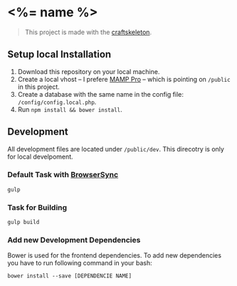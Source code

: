 # <%= name %>
> This project is made with the [craftskeleton](https://github.com/interpunkt/generator-craftskeleton).

## Setup local Installation
1. Download this repository on your local machine.  
2. Create a local vhost – I prefere [MAMP Pro](https://www.mamp.info/de/mamp-pro/) – which is pointing on `/public` in this project.
3. Create a database with the same name in the config file: `/config/config.local.php`.
4. Run `npm install && bower install`.

## Development 
All development files are located under `/public/dev`. This direcotry is only for local develpoment.

### Default Task with [BrowserSync](https://www.browsersync.io/)
```
gulp
```

### Task for Building
```
gulp build
```

### Add new Development Dependencies
Bower is used for the frontend dependencies. To add new dependencies you have to run following command in your bash:
```
bower install --save [DEPENDENCIE NAME]
```
